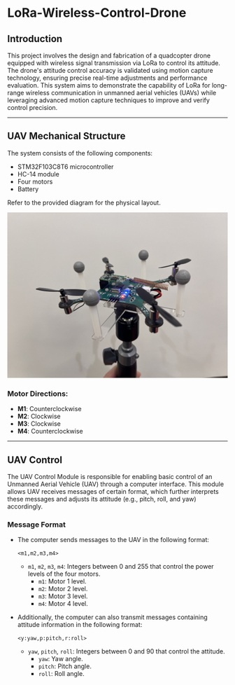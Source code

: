 # LoRa-Wireless-Control-Drone

## Introduction

This project involves the design and fabrication of a quadcopter drone equipped with wireless signal transmission via LoRa to control its attitude. The drone's attitude control accuracy is validated using motion capture technology, ensuring precise real-time adjustments and performance evaluation. This system aims to demonstrate the capability of LoRa for long-range wireless communication in unmanned aerial vehicles (UAVs) while leveraging advanced motion capture techniques to improve and verify control precision.

---

## UAV Mechanical Structure

The system consists of the following components:
- STM32F103C8T6 microcontroller
- HC-14 module
- Four motors
- Battery

Refer to the provided diagram for the physical layout.

![UAV ME Design](./images/UAV.jpg)

### Motor Directions:
- **M1**: Counterclockwise
- **M2**: Clockwise
- **M3**: Clockwise
- **M4**: Counterclockwise

---

## UAV Control

The UAV Control Module is responsible for enabling basic control of an Unmanned Aerial Vehicle (UAV) through a computer interface. This module allows UAV receives messages of certain format, which further interprets these messages and adjusts its attitude (e.g., pitch, roll, and yaw) accordingly.

### Message Format

- The computer sends messages to the UAV in the following format:

    ```
    <m1,m2,m3,m4>
    ```

  - `m1`, `m2`, `m3`, `m4`: Integers between 0 and 255 that control the power levels of the four motors.
    - `m1`: Motor 1 level.
    - `m2`: Motor 2 level.
    - `m3`: Motor 3 level.
    - `m4`: Motor 4 level.

- Additionally, the computer can also transmit messages containing attitude information in the following format:
    
    ```
    <y:yaw,p:pitch,r:roll>
    ```
  - `yaw`, `pitch`, `roll`: Integers between 0 and 90 that control the attitude.
    - `yaw`: Yaw angle.
    - `pitch`: Pitch angle.
    - `roll`: Roll angle.